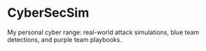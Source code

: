 # CyberSecSim
My personal cyber range: real-world attack simulations, blue team detections, and purple team playbooks.
